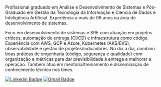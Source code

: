 Profissional graduado em Análise e Desenvolvimento de Sistemas e Pós-Graduado em Gestão da Tecnologia da Informação e Ciencia de Dados e Inteligência Artificial. Experiência a mais de 06 anos na área de desenvolvimento de sistemas.

Foco em desenvolvimento de sistemas e SRE com atuação em projetos críticos, automação de entrega (CI/CD) e infraestrutura como código. Experiência com AWS, GCP e Azure, Kubernetes (AKS/EKS), observabilidade e gestão de projetos/indicadores. No dia a dia, combino boas práticas de engenharia (código, segurança e qualidade) com organização e métricas para dar previsibilidade à entrega e melhorar a operação. Também atuo em mentoria/treinamento e disseminação de conhecimento técnico nos times.


[![Linkedin Badge](https://img.shields.io/badge/-Juan%20Oioli-6633cc?style=flat-square&logo=Linkedin&logoColor=white&link=https://www.linkedin.com/in/jjuanferreira/)](https://www.linkedin.com/in/jjuanferreira/) 
[![Gmail Badge](https://img.shields.io/badge/-fe.juan@gmail.com-6633cc?style=flat-square&logo=Gmail&logoColor=white&link=mailto:fe.juan@gmail.com)](mailto:fe.juan@gmail.com)
<!--
**fejuan/fejuan** is a ✨ _special_ ✨ repository because its `README.md` (this file) appears on your GitHub profile.

Here are some ideas to get you started:

- 🔭 I’m currently working on ...
- 🌱 I’m currently learning ...
- 👯 I’m looking to collaborate on ...
- 🤔 I’m looking for help with ...
- 💬 Ask me about ...
- 📫 How to reach me: ...
- 😄 Pronouns: ...
- ⚡ Fun fact: ...
-->
